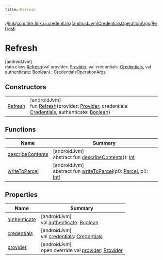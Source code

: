 ```yaml
---
title: Refresh
---
```

//[link](../../../../index.html)/[com.tink.link.ui.credentials](../../index.html)/[[androidJvm]CredentialsOperationArgs](../index.html)/[Refresh](index.html)



# Refresh



[androidJvm]\
data class [Refresh](index.html)(val provider: [Provider](../../../com.tink.model.provider/[android-jvm]-provider/index.html), val credentials: [Credentials](../../../com.tink.model.credentials/[android-jvm]-credentials/index.html), val authenticate: [Boolean](https://kotlinlang.org/api/latest/jvm/stdlib/kotlin/-boolean/index.html)) : [CredentialsOperationArgs](../index.html)



## Constructors


| | |
|---|---|
| [Refresh](-refresh.html) | [androidJvm]<br>fun [Refresh](-refresh.html)(provider: [Provider](../../../com.tink.model.provider/[android-jvm]-provider/index.html), credentials: [Credentials](../../../com.tink.model.credentials/[android-jvm]-credentials/index.html), authenticate: [Boolean](https://kotlinlang.org/api/latest/jvm/stdlib/kotlin/-boolean/index.html)) |


## Functions


| Name | Summary |
|---|---|
| [describeContents](../../../com.tink.service.provider/[android-jvm]-provider-filter/index.html#-1578325224%2FFunctions%2F-812656150) | [androidJvm]<br>abstract fun [describeContents](../../../com.tink.service.provider/[android-jvm]-provider-filter/index.html#-1578325224%2FFunctions%2F-812656150)(): [Int](https://kotlinlang.org/api/latest/jvm/stdlib/kotlin/-int/index.html) |
| [writeToParcel](../../../com.tink.service.provider/[android-jvm]-provider-filter/index.html#-1754457655%2FFunctions%2F-812656150) | [androidJvm]<br>abstract fun [writeToParcel](../../../com.tink.service.provider/[android-jvm]-provider-filter/index.html#-1754457655%2FFunctions%2F-812656150)(p0: [Parcel](https://developer.android.com/reference/kotlin/android/os/Parcel.html), p1: [Int](https://kotlinlang.org/api/latest/jvm/stdlib/kotlin/-int/index.html)) |


## Properties


| Name | Summary |
|---|---|
| [authenticate](authenticate.html) | [androidJvm]<br>val [authenticate](authenticate.html): [Boolean](https://kotlinlang.org/api/latest/jvm/stdlib/kotlin/-boolean/index.html) |
| [credentials](credentials.html) | [androidJvm]<br>val [credentials](credentials.html): [Credentials](../../../com.tink.model.credentials/[android-jvm]-credentials/index.html) |
| [provider](provider.html) | [androidJvm]<br>open override val [provider](provider.html): [Provider](../../../com.tink.model.provider/[android-jvm]-provider/index.html) |

